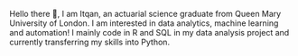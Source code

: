  Hello there 👋, I am Itqan, an actuarial science graduate from Queen Mary University of London. I am interested in data analytics, machine learning and automation! 
 I mainly code in R and SQL in my data analysis project and currently transferring my skills into Python.


<!---
itqanmunawwar/itqanmunawwar is a ✨ special ✨ repository because its `README.md` (this file) appears on your GitHub profile.
You can click the Preview link to take a look at your changes.
--->
